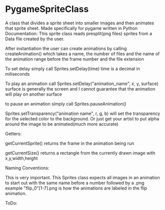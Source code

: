 # PygameSpriteClass
A class that divides a sprite sheet into smaller images and then animates that sprite sheet. Made specifically for pygame written in Python
Documentation:
This sprite class reads presplit(png files) sprites from a Data file created by the user.

After instantiation the user can create animations by calling createAnimation() which takes a name, the number of files and the name of the animation range before the frame number and the file extension

To set delay simply call Sprites.setDelay(time) time is a decimal in miliseconds

To play an animation call Sprites.setDelay("animation_name", x, y, surface) surface is generally the screen and I cannot guarantee that the animation will play on another surface

to pause an animation simply call Sprites.pauseAnimation()

Sprites.setTransparency("animation name", r, g, b) will set the transparency for the selected color to the background. Or just get your artist to put alpha around the image to be animated(much more accurate)

Getters:

getCurrentSprite() returns the frame in the animation being run

getCurrentSize() returns a rectangle from the currently drawn image with x,y,width,height

Naming Conventions:

This is very important. This Sprites class expects all images in an animation to start out with the same name before a number followed by a .png      example "flip_0"[1-7].png 	is how the animations are labeled in the flip animation. 

ToDo:


